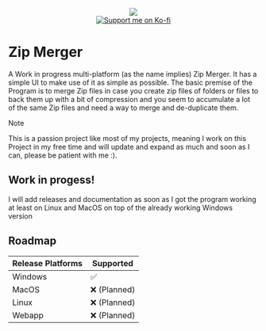 <p align="center">
  <img src="https://github.com/user-attachments/assets/d4f2e590-144b-42ea-a4ae-162cf4511c78"/><br>
  <a href="https://ko-fi.com/sirzeeno" target="_blank">
    <img src="https://ko-fi.com/img/githubbutton_sm.svg" alt="Support me on Ko-fi" />
  </a>
</p>

# Zip Merger
A Work in progress multi-platform (as the name implies) Zip Merger. It has a simple UI to make use of it as simple as possible. The basic premise of the Program is to merge Zip files in case you create zip files of folders or files to back them up with a bit of compression and you seem to accumulate a lot of the same Zip files and need a way to merge and de-duplicate them.

> [!NOTE]
> This is a passion project like most of my projects, meaning I work on this Project in my free time and will update and expand as much and soon as I can, please be patient with me :).

## Work in progess!
I will add releases and documentation as soon as I got the program working at least on Linux and MacOS on top of the already working Windows version

## Roadmap
| Release Platforms | Supported |
|-------------------|-----------|
| Windows           | ✅        |
| MacOS             | ❌ (Planned) |
| Linux             | ❌ (Planned) |
| Webapp            | ❌ (Planned) |

